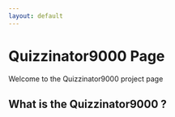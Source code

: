```yaml
---
layout: default
---
```


# Quizzinator9000 Page

Welcome to the Quizzinator9000 project page

## What is the Quizzinator9000 ?


